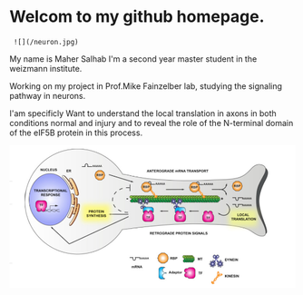 # Welcom to my github homepage.

     ![](/neuron.jpg)

 My name is Maher Salhab I'm a second year master student in  the weizmann institute.
 
 Working on my project in Prof.Mike Fainzelber lab, studying the signaling pathway in neurons.

I'am specificly Want to understand the local translation in axons in both conditions normal and injury and to reveal the role of the N-terminal domain of the eIF5B protein in this process.


 ![](/local.png) 

